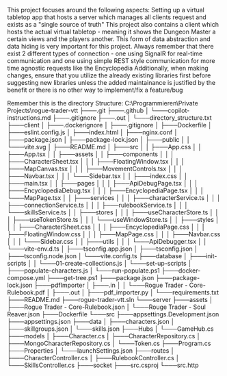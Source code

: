 This project focuses around the following aspects:
    Setting up a virtual tabletop app that hosts a server which manages all clients request and exists as a "single source of truth"
    This project also contains a client which hosts the actual virtual tabletop - meaning it shows the Dungeon Master a certain views and the players another. This form of data abstraction and data hiding is very important for this project.
    Always remember that there exist 2 different types of connection - one using SignalR for real-time communication and one using simple REST style communication for more time agnostic requests like the Encyclopedia
    Additionally, when making changes, ensure that you utilize the already existing libraries first before suggesting new libraries unless the added maintainance is justified by the benefit or there is no other way to implement/fix a feature/bug

Remember this is the directory Structure:
C:\Programmieren\Private Projects\rogue-trader-vtt
├───.git
├───.github
│   └───copilot-instructions.md
├───.gitignore
├───.out
│   └───directory_structure.txt
├───client
│   ├───.dockerignore
│   ├───.gitignore
│   ├───Dockerfile
│   ├───eslint.config.js
│   ├───index.html
│   ├───nginx.conf
│   ├───package.json
│   ├───package-lock.json
│   ├───public
│   │   └───vite.svg
│   ├───README.md
│   ├───src
│   │   ├───App.css
│   │   ├───App.tsx
│   │   ├───assets
│   │   ├───components
│   │   │   ├───CharacterSheet.tsx
│   │   │   ├───FloatingWindow.tsx
│   │   │   ├───MapCanvas.tsx
│   │   │   ├───MovementControls.tsx
│   │   │   ├───Navbar.tsx
│   │   │   └───Sidebar.tsx
│   │   ├───index.css
│   │   ├───main.tsx
│   │   ├───pages
│   │   │   ├───ApiDebugPage.tsx
│   │   │   ├───EncyclopediaDebug.tsx
│   │   │   ├───EncyclopediaPage.tsx
│   │   │   └───MapPage.tsx
│   │   ├───services
│   │   │   ├───characterService.ts
│   │   │   ├───connectionService.ts
│   │   │   ├───rulebookService.ts
│   │   │   └───skillsService.ts
│   │   ├───stores
│   │   │   ├───useCharacterStore.ts
│   │   │   ├───useTokenStore.ts
│   │   │   └───useWindowStore.ts
│   │   ├───styles
│   │   │   ├───CharacterSheet.css
│   │   │   ├───EncyclopediaPage.css
│   │   │   ├───FloatingWindow.css
│   │   │   ├───MapPage.css
│   │   │   ├───Navbar.css
│   │   │   └───Sidebar.css
│   │   ├───utils
│   │   │   └───ApiDebugger.tsx
│   │   └───vite-env.d.ts
│   ├───tsconfig.app.json
│   ├───tsconfig.json
│   ├───tsconfig.node.json
│   └───vite.config.ts
├───database
│   ├───init-scripts
│   │   └───01-create-collections.js
│   └───set-up-scripts
│       ├───populate-characters.js
│       └───run-populate.ps1
├───docker-compose.yml
├───get-tree.ps1
├───package.json
├───package-lock.json
├───pdfImporter
│   ├───.in
│   │   └───Rogue Trader - Core-Rulebook.pdf
│   ├───.out
│   ├───pdf_importer.py
│   └───requirements.txt
├───README.md
├───rogue-trader-vtt.sln
└───server
    ├───assets
    │   ├───Rogue Trader - Core-Rulebook.json
    │   └───Rouge Trader - Soul Reaver.json
    ├───Dockerfile
    └───src
        ├───appsettings.Development.json
        ├───appsettings.json
        ├───data
        │   ├───characters.json
        │   ├───skillgroups.json
        │   └───skills.json
        ├───Hubs
        │   └───GameHub.cs
        ├───models
        │   ├───Character.cs
        │   ├───CharacterRepository.cs
        │   ├───MongoCharacterRepository.cs
        │   └───Token.cs
        ├───Program.cs
        ├───Properties
        │   └───launchSettings.json
        ├───routes
        │   ├───CharacterController.cs
        │   ├───RulebookController.cs
        │   └───SkillsController.cs
        ├───socket
        ├───src.csproj
        └───src.http